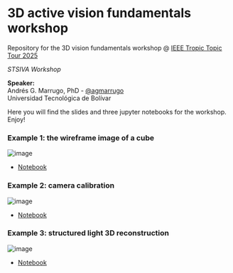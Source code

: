 # 3D active vision fundamentals workshop 

Repository for the 3D vision fundamentals workshop @ [IEEE Tropic Topic Tour 2025](https://ieee.org.co/event/tropic-topic-tour-encuentro-de-ramas-del-caribe-colombiano-ttt/)

*STSIVA Workshop*

**Speaker:**    
Andrés G. Marrugo, PhD -     [@agmarrugo](https://github.com/agmarrugo)     
Universidad Tecnológica de Bolívar 

Here you will find the slides and three jupyter notebooks for the workshop. Enjoy!

### Example 1: the wireframe image of a cube

![image](https://user-images.githubusercontent.com/1587408/133839294-580569f4-ee85-46d6-9e1d-2c2fcf74d8ee.png)

- [Notebook](https://github.com/agmarrugo/ieee-ttt-workshop/blob/main/notebooks/ieee_ttt_workshop_notebook01.ipynb)


### Example 2: camera calibration

![image](https://user-images.githubusercontent.com/1587408/133839156-5401a94b-8097-4bd3-82f6-f67cfb6748bb.png)

- [Notebook](https://github.com/opi-lab/stsiva-workshop/blob/main/notebooks/stsiva_workshop_notebook02.ipynb)

### Example 3: structured light 3D reconstruction

![image](https://user-images.githubusercontent.com/1587408/133839230-2b0a120c-2d56-4b38-9142-1764f2dd842d.png)

- [Notebook](https://github.com/opi-lab/stsiva-workshop/blob/main/notebooks/stsiva_workshop_notebook03.ipynb)



